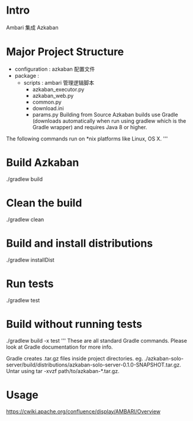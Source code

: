 # Intro
Ambari 集成 Azkaban

# Major Project Structure
- configuration : azkaban 配置文件
- package : 
  - scripts :  ambari 管理逻辑脚本
    - azkaban_executor.py  
    - azkaban_web.py
    - common.py
    - download.ini
    - params.py
Building from Source
Azkaban builds use Gradle (downloads automatically when run using gradlew which is the Gradle wrapper) and requires Java 8 or higher.

The following commands run on *nix platforms like Linux, OS X.
'''
# Build Azkaban
./gradlew build

# Clean the build
./gradlew clean

# Build and install distributions
./gradlew installDist

# Run tests
./gradlew test

# Build without running tests
./gradlew build -x test
'''
These are all standard Gradle commands. Please look at Gradle documentation for more info.

Gradle creates .tar.gz files inside project directories. eg. ./azkaban-solo-server/build/distributions/azkaban-solo-server-0.1.0-SNAPSHOT.tar.gz. Untar using tar -xvzf path/to/azkaban-*.tar.gz.
# Usage
https://cwiki.apache.org/confluence/display/AMBARI/Overview
